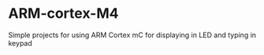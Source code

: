 # ARM-cortex-M4
Simple projects for using ARM Cortex mC for displaying in LED and typing in keypad 
